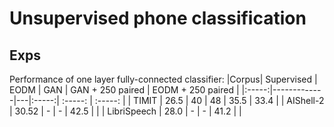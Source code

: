 # Unsupervised phone classification


## Exps
Performance of one layer fully-connected classifier:
|Corpus| Supervised | EODM | GAN | GAN + 250 paired | EODM + 250 paired |
|:-----:|-------------|---|:-----:| :-----: | :-----: |
| TIMIT | 26.5 | 40 | 48 | 35.5 | 33.4 |
| AIShell-2 |  30.52 |  - | -  | 42.5  |   |
| LibriSpeech   | 28.0  | -  | -  | 41.2  |   |
